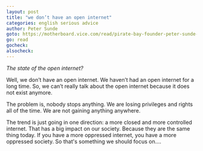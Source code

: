 ```yaml
---
layout: post
title: "we don’t have an open internet"
categories: english serious advice
author: Peter Sunde
goto: https://motherboard.vice.com/read/pirate-bay-founder-peter-sunde-i-have-given-up?ref=speak.junglestar.org
go: read
gocheck:
alsocheck:
---
```

_The state of the open internet?_

Well, we don’t have an open internet. We haven’t had an open internet for a long time. So, we can’t really talk about the open internet because it does not exist anymore.

The problem is, nobody stops anything. We are losing privileges and rights all of the time. We are not gaining anything anywhere.

The trend is just going in one direction: a more closed and more controlled internet. That has a big impact on our society. Because they are the same thing today. If you have a more oppressed internet, you have a more oppressed society. So that's something we should focus on....
